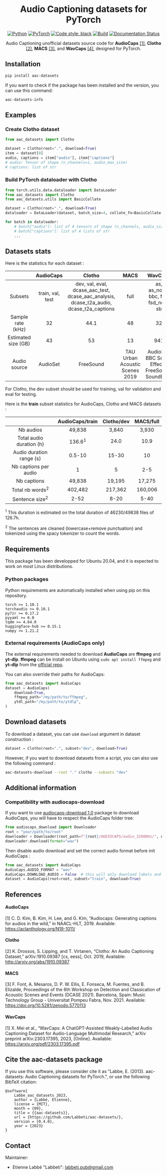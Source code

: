 <!-- # -*- coding: utf-8 -*- -->

<div align="center">

# Audio Captioning datasets for PyTorch

<a href="https://www.python.org/"><img alt="Python" src="https://img.shields.io/badge/-Python 3.7+-blue?style=for-the-badge&logo=python&logoColor=white"></a>
<a href="https://pytorch.org/get-started/locally/"><img alt="PyTorch" src="https://img.shields.io/badge/-PyTorch 1.10.1+-ee4c2c?style=for-the-badge&logo=pytorch&logoColor=white"></a>
<a href="https://black.readthedocs.io/en/stable/"><img alt="Code style: black" src="https://img.shields.io/badge/code%20style-black-black.svg?style=for-the-badge&labelColor=gray"></a>
<a href="https://github.com/Labbeti/aac-datasets/actions"><img alt="Build" src="https://img.shields.io/github/actions/workflow/status/Labbeti/aac-datasets/python-package-pip.yaml?branch=main&style=for-the-badge&logo=github"></a>
<a href='https://aac-datasets.readthedocs.io/en/stable/?badge=stable'>
    <img src='https://readthedocs.org/projects/aac-datasets/badge/?version=stable&style=for-the-badge' alt='Documentation Status' />
</a>

Audio Captioning unofficial datasets source code for **AudioCaps** [[1]](#audiocaps), **Clotho** [[2]](#clotho), **MACS** [[3]](#macs), and **WavCaps** [[4]](#wavcaps), designed for PyTorch.

</div>

## Installation
```bash
pip install aac-datasets
```

If you want to check if the package has been installed and the version, you can use this command:
```bash
aac-datasets-info
```

## Examples

### Create Clotho dataset

```python
from aac_datasets import Clotho

dataset = Clotho(root=".", download=True)
item = dataset[0]
audio, captions = item["audio"], item["captions"]
# audio: Tensor of shape (n_channels=1, audio_max_size)
# captions: list of str
```

### Build PyTorch dataloader with Clotho

```python
from torch.utils.data.dataloader import DataLoader
from aac_datasets import Clotho
from aac_datasets.utils import BasicCollate

dataset = Clotho(root=".", download=True)
dataloader = DataLoader(dataset, batch_size=4, collate_fn=BasicCollate())

for batch in dataloader:
    # batch["audio"]: list of 4 tensors of shape (n_channels, audio_size)
    # batch["captions"]: list of 4 lists of str
    ...
```

## Datasets stats
Here is the statistics for each dataset :

| | AudioCaps | Clotho | MACS | WavCaps |
|:---:|:---:|:---:|:---:|:---:|
| Subsets | train, val, test | dev, val, eval, dcase_aac_test, dcase_aac_analysis, dcase_t2a_audio, dcase_t2a_captions | full | as, as_noac, bbc, fsd, fsd_nocl, sb |
| Sample rate (kHz) | 32 | 44.1 | 48 | 32 |
| Estimated size (GB) | 43 | 53 | 13 | 941 |
| Audio source | AudioSet | FreeSound | TAU Urban Acoustic Scenes 2019 | AudioSet, BBC Sound Effects, FreeSound, SoundBible |

For Clotho, the dev subset should be used for training, val for validation and eval for testing.

Here is the **train** subset statistics for AudioCaps, Clotho and MACS datasets :

| | AudioCaps/train | Clotho/dev | MACS/full |
|:---:|:---:|:---:|:---:|
| Nb audios | 49,838 | 3,840 | 3,930 |
| Total audio duration (h) | 136.6<sup>1</sup> | 24.0 | 10.9 |
| Audio duration range (s) | 0.5-10 | 15-30 | 10 |
| Nb captions per audio | 1 | 5 | 2-5 |
| Nb captions | 49,838 | 19,195 | 17,275 |
| Total nb words<sup>2</sup> | 402,482 | 217,362 | 160,006 |
| Sentence size<sup>2</sup> | 2-52 | 8-20 | 5-40 |

<sup>1</sup> This duration is estimated on the total duration of 46230/49838 files of 126.7h.

<sup>2</sup> The sentences are cleaned (lowercase+remove punctuation) and tokenized using the spacy tokenizer to count the words.

## Requirements

This package has been developped for Ubuntu 20.04, and it is expected to work on most Linux distributions.
### Python packages

Python requirements are automatically installed when using pip on this repository.
```
torch >= 1.10.1
torchaudio >= 0.10.1
py7zr >= 0.17.2
pyyaml >= 6.0
tqdm >= 4.64.0
huggingface-hub >= 0.15.1
numpy >= 1.21.2
```

### External requirements (AudioCaps only)

The external requirements needed to download **AudioCaps** are **ffmpeg** and **yt-dlp**.
**ffmpeg** can be install on Ubuntu using `sudo apt install ffmpeg` and **yt-dlp** from the [official repo](https://github.com/yt-dlp/yt-dlp).
 <!-- programs can be downloaded on Ubuntu using `sudo apt install ffmpeg`. -->

You can also override their paths for AudioCaps:
```python
from aac_datasets import AudioCaps
dataset = AudioCaps(
    download=True,
    ffmpeg_path="/my/path/to/ffmpeg",
    ytdl_path="/my/path/to/ytdlp",
)
```

## Download datasets
To download a dataset, you can use `download` argument in dataset construction :
```python
dataset = Clotho(root=".", subset="dev", download=True)
```
However, if you want to download datasets from a script, you can also use the following command :
```bash
aac-datasets-download --root "." clotho --subsets "dev"
```

## Additional information
### Compatibility with audiocaps-download
If you want to use [audiocaps-download 1.0](https://github.com/MorenoLaQuatra/audiocaps-download) package to download AudioCaps, you will have to respect the AudioCaps folder tree:
```python
from audiocaps_download import Downloader
root = "your/path/to/root"
downloader = Downloader(root_path=f"{root}/AUDIOCAPS/audio_32000Hz/", n_jobs=16)
downloader.download(format="wav")
```

Then disable audio download and set the correct audio format before init AudioCaps :
```python
from aac_datasets import AudioCaps
AudioCaps.AUDIO_FORMAT = "wav"
AudioCaps.DOWNLOAD_AUDIO = False  # this will only download labels and metadata files
dataset = AudioCaps(root=root, subset="train", download=True)
```

## References
#### AudioCaps
[1] C. D. Kim, B. Kim, H. Lee, and G. Kim, “Audiocaps: Generating captions for audios in the wild,” in NAACL-HLT, 2019. Available: https://aclanthology.org/N19-1011/

#### Clotho
[2] K. Drossos, S. Lipping, and T. Virtanen, “Clotho: An Audio Captioning Dataset,” arXiv:1910.09387 [cs, eess], Oct. 2019, Available: http://arxiv.org/abs/1910.09387

#### MACS
[3] F. Font, A. Mesaros, D. P. W. Ellis, E. Fonseca, M. Fuentes, and B. Elizalde, Proceedings of the 6th Workshop on Detection and Classication of Acoustic Scenes and Events (DCASE 2021). Barcelona, Spain: Music Technology Group - Universitat Pompeu Fabra, Nov. 2021. Available: https://doi.org/10.5281/zenodo.5770113

#### WavCaps
[1] X. Mei et al., “WavCaps: A ChatGPT-Assisted Weakly-Labelled Audio Captioning Dataset for Audio-Language Multimodal Research,” arXiv preprint arXiv:2303.17395, 2023, [Online]. Available: https://arxiv.org/pdf/2303.17395.pdf 

## Cite the aac-datasets package
If you use this software, please consider cite it as "Labbe, E. (2013). aac-datasets: Audio Captioning datasets for PyTorch.", or use the following BibTeX citation:

```
@software{
    Labbe_aac_datasets_2023,
    author = {Labbé, Etienne},
    license = {MIT},
    month = {09},
    title = {{aac-datasets}},
    url = {https://github.com/Labbeti/aac-datasets/},
    version = {0.4.0},
    year = {2023}
}
```

## Contact
Maintainer:
- Etienne Labbé "Labbeti": labbeti.pub@gmail.com
